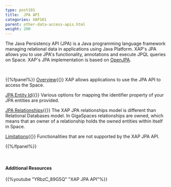 ```yaml
---
type: post101
title:  JPA API
categories: XAP101
parent: other-data-access-apis.html
weight: 200
---
```




The Java Persistency API (JPA) is a Java programming language framework managing relational data in applications using Java Platform. XAP's JPA allows you to use JPA's functionality, annotations and execute JPQL queries on Space. XAP's JPA implementation is based on [OpenJPA](http://openjpa.apache.org/).



<br>

{{%fpanel%}}
[Overview](./jpa-api.html){{<wbr>}}
XAP allows applications to use the JPA API to access the Space.

[JPA Entity Id](./jpa-entity-id.html){{<wbr>}}
Various options for mapping the identifier property of your JPA entities are provided.

[JPA Relationships](./jpa-relationships.html){{<wbr>}}
The XAP JPA relationships model is different than Relational Databases model. In GigaSpaces relationships are owned, which means that an owner of a relationship holds the owned entities within itself in Space.

[Limitations](./jpa-limitations.html){{<wbr>}}
Functionalities that are not supported by the XAP JPA API.

{{%/fpanel%}}

<br>

#### Additional Resources

{{%youtube "YRbzC_89G5Q"  "XAP JPA API"%}}
